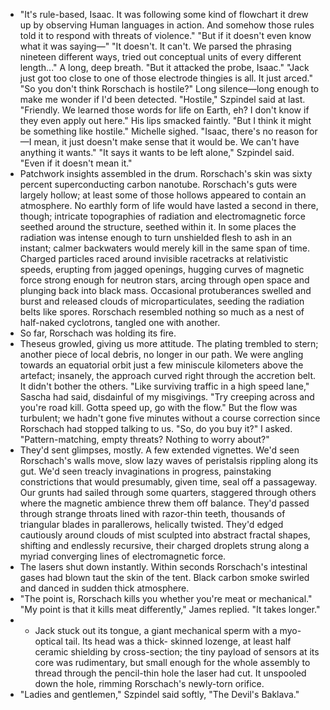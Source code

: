
* "It's rule-based, Isaac. It was following some kind of flowchart it drew up by observing Human
languages in action. And somehow those rules told it to respond with threats of violence."
"But if it doesn't even know what it was saying—"
"It doesn't. It can't. We parsed the phrasing nineteen different ways, tried out conceptual units of every
different length..." A long, deep breath. "But it attacked the probe, Isaac."
"Jack just got too close to one of those electrode thingies is all. It just arced."
"So you don't think Rorschach is hostile?"
Long silence—long enough to make me wonder if I'd been detected.
"Hostile," Szpindel said at last. "Friendly. We learned those words for life on Earth, eh? I don't know
if they even apply out here." His lips smacked faintly. "But I think it might be something like hostile."
Michelle sighed. "Isaac, there's no reason for—I mean, it just doesn't make sense that it would be. We
can't have anything it wants."
"It says it wants to be left alone," Szpindel said. "Even if it doesn't mean it."
* Patchwork insights assembled in the drum. Rorschach's skin was sixty percent superconducting carbon nanotube. Rorschach's guts were largely hollow; at least some of those hollows appeared to contain an atmosphere. No earthly form of life would have lasted a second in there, though; intricate topographies of radiation and electromagnetic force seethed around the structure, seethed within it. In some places the radiation was intense enough to turn unshielded flesh to ash in an instant; calmer backwaters would merely kill in the same span of time. Charged particles raced around invisible racetracks at relativistic speeds, erupting from jagged openings, hugging curves of magnetic force strong enough for neutron stars, arcing through open space and plunging back into black mass. Occasional protuberances swelled and burst and released clouds of microparticulates, seeding the radiation belts like spores. Rorschach resembled nothing so much as a nest of half-naked cyclotrons, tangled one with another.
* So far, Rorschach was holding its fire.
* Theseus growled, giving us more attitude. The plating trembled to stern; another piece of local debris, no longer in our path. We were angling towards an equatorial orbit just a few miniscule kilometers above the artefact; insanely, the approach curved right through the accretion belt. It didn't bother the others. "Like surviving traffic in a high speed lane," Sascha had said, disdainful of my misgivings. "Try creeping across and you're road kill. Gotta speed up, go with the flow." But the flow was turbulent; we hadn't gone five minutes without a course correction since Rorschach had stopped talking to us. "So, do you buy it?" I asked. "Pattern-matching, empty threats? Nothing to worry about?"
* They'd sent glimpses, mostly. A few extended vignettes. We'd seen Rorschach's walls move, slow lazy waves of peristalsis rippling along its gut. We'd seen treacly invaginations in progress, painstaking constrictions that would presumably, given time, seal off a passageway. Our grunts had sailed through some quarters, staggered through others where the magnetic ambience threw them off balance. They'd passed through strange throats lined with razor-thin teeth, thousands of triangular blades in parallerows, helically twisted. They'd edged cautiously around clouds of mist sculpted into abstract fractal shapes, shifting and endlessly recursive, their charged droplets strung along a myriad converging lines of electromagnetic force.
* The lasers shut down instantly. Within seconds Rorschach's intestinal gases had blown taut the skin of the tent. Black carbon smoke swirled and danced in sudden thick atmosphere.
* "The point is, Rorschach kills you whether you're meat or mechanical." "My point is that it kills meat differently," James replied. "It takes longer."
* * Jack stuck out its tongue, a giant mechanical sperm with a myo-optical tail. Its head was a thick- skinned lozenge, at least half ceramic shielding by cross-section; the tiny payload of sensors at its core was rudimentary, but small enough for the whole assembly to thread through the pencil-thin hole the laser had cut. It unspooled down the hole, rimming Rorschach's newly-torn orifice.
* "Ladies and gentlemen," Szpindel said softly, "The Devil's Baklava."